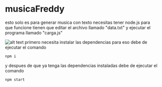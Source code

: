 # musicaFreddy
esto solo es para generar musica con texto
necesitas tener node.js 
para que funcione tienen que editar el archivo llamado "data.txt" y ejecutar el programa llamado "carga.js" 

![alt text](https://cdn.discordapp.com/attachments/706349152015089745/757600810384490702/AATXAJxD5xeTV5ouo0utUZ3vp09ACmab-ZtE9bRvypVBs100-c-k-c0xffffffff-no-rj-mo.png) 
primero necesita instalar las dependencias para eso debe de ejecutar el comando 
```bash
npm i
```
y despues de que ya tenga las dependencias instaladas debe de ejecutar el comando 
```bash
npm start
```
